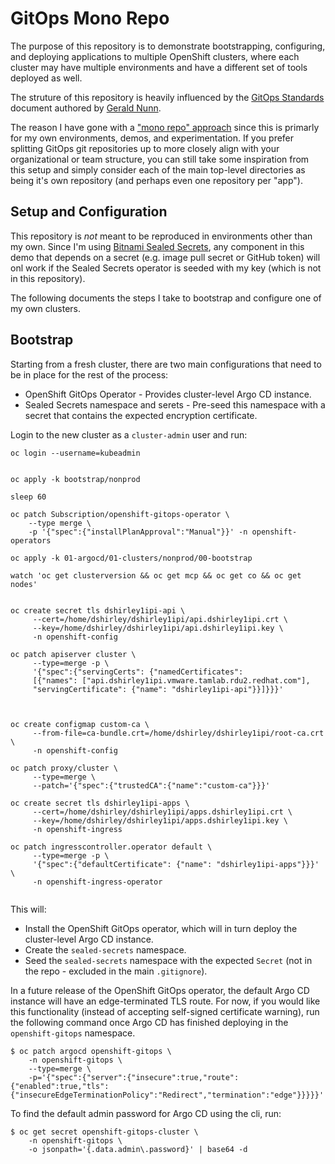 # GitOps Mono Repo

The purpose of this repository is to demonstrate bootstrapping, configuring, and deploying applications to multiple OpenShift clusters, where each cluster may have multiple environments and have a different set of tools deployed as well.

The struture of this repository is heavily influenced by the [GitOps Standards](https://github.com/gnunn-gitops/standards) document authored by [Gerald Nunn](https://github.com/gnunn1).

The reason I have gone with a ["mono repo" approach](https://blog.argoproj.io/5-gitops-best-practices-d95cb0cbe9ff) since this is primarly for my own environments, demos, and experimentation.  If you prefer splitting GitOps git repositories up to more closely align with your organizational or team structure, you can still take some inspiration from this setup and simply consider each of the main top-level directories as being it's own repository (and perhaps even one repository per "app").

## Setup and Configuration

This repository is *not* meant to be reproduced in environments other than my own.  Since I'm using [Bitnami Sealed Secrets](https://github.com/bitnami-labs/sealed-secrets), any component in this demo that depends on a secret (e.g. image pull secret or GitHub token) will onl work if the Sealed Secrets operator is seeded with my key (which is not in this repository).

The following documents the steps I take to bootstrap and configure one of my own clusters.

## Bootstrap

Starting from a fresh cluster, there are two main configurations that need to be in place for the rest of the process:
* OpenShift GitOps Operator - Provides cluster-level Argo CD instance.
* Sealed Secrets namespace and serets - Pre-seed this namespace with a secret that contains the expected encryption certificate.

Login to the new cluster as a `cluster-admin` user and run:

```
oc login --username=kubeadmin


oc apply -k bootstrap/nonprod

sleep 60

oc patch Subscription/openshift-gitops-operator \
    --type merge \
    -p '{"spec":{"installPlanApproval":"Manual"}}' -n openshift-operators

oc apply -k 01-argocd/01-clusters/nonprod/00-bootstrap

watch 'oc get clusterversion && oc get mcp && oc get co && oc get nodes'


oc create secret tls dshirley1ipi-api \
     --cert=/home/dshirley/dshirley1ipi/api.dshirley1ipi.crt \
     --key=/home/dshirley/dshirley1ipi/api.dshirley1ipi.key \
     -n openshift-config

oc patch apiserver cluster \
     --type=merge -p \
     '{"spec":{"servingCerts": {"namedCertificates":
     [{"names": ["api.dshirley1ipi.vmware.tamlab.rdu2.redhat.com"], 
     "servingCertificate": {"name": "dshirley1ipi-api"}}]}}}'



oc create configmap custom-ca \
     --from-file=ca-bundle.crt=/home/dshirley/dshirley1ipi/root-ca.crt \
     -n openshift-config

oc patch proxy/cluster \
     --type=merge \
     --patch='{"spec":{"trustedCA":{"name":"custom-ca"}}}'

oc create secret tls dshirley1ipi-apps \
     --cert=/home/dshirley/dshirley1ipi/apps.dshirley1ipi.crt \
     --key=/home/dshirley/dshirley1ipi/apps.dshirley1ipi.key \
     -n openshift-ingress

oc patch ingresscontroller.operator default \
     --type=merge -p \
     '{"spec":{"defaultCertificate": {"name": "dshirley1ipi-apps"}}}' \
     -n openshift-ingress-operator
    
```

This will:
* Install the OpenShift GitOps operator, which will in turn deploy the cluster-level Argo CD instance.
* Create the `sealed-secrets` namespace.
* Seed the `sealed-secrets` namespace with the expected `Secret` (not in the repo - excluded in the main `.gitignore`).

In a future release of the OpenShift GitOps operator, the default Argo CD instance will have an edge-terminated TLS route.  For now, if you would like this functionality (instead of accepting self-signed certificate warning), run the following command once Argo CD has finished deploying in the `openshift-gitops` namespace.

```
$ oc patch argocd openshift-gitops \
    -n openshift-gitops \
    --type=merge \
    -p='{"spec":{"server":{"insecure":true,"route":{"enabled":true,"tls":{"insecureEdgeTerminationPolicy":"Redirect","termination":"edge"}}}}}'
```

To find the default admin password for Argo CD using the cli, run:

```
$ oc get secret openshift-gitops-cluster \
    -n openshift-gitops \
    -o jsonpath='{.data.admin\.password}' | base64 -d
```